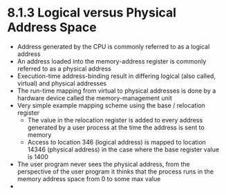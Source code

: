 # 8.1.3 Logical versus Physical Address Space

* Address generated by the CPU is commonly referred to as a logical address
* An address loaded into the memory-address register is commonly referred to as a physical address
* Execution-time address-binding result in differing logical (also called, virtual) and physical addresses
* The run-time mapping from virtual to physical addresses is done by a hardware device called the memory-management unit
* Very simple example mapping scheme using the base / relocation register
  *  The value in the relocation register is added to every address generated by a user process at the time the address is sent to memory
  *  Access to location 346 (logical address) is mapped to location 14346 (physical address) in the case where the base register value is 1400
*  The user program never sees the physical address, from the perspective of the user program it thinks that the process runs in the memory address space from 0 to some max value
*  
